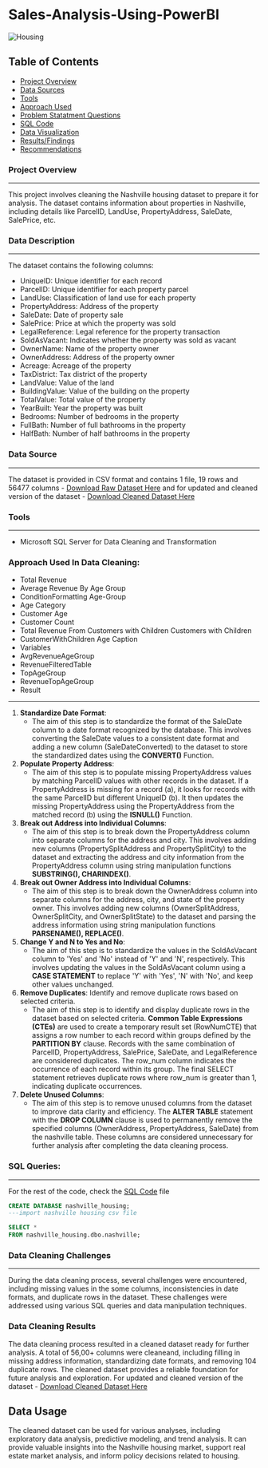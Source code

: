 # Sales-Analysis-Using-PowerBI

![Housing](image-housing.jpg)

## Table of Contents
- [Project Overview](#project_overview)
- [Data Sources](#data_sources)
- [Tools](#tools)
- [Approach Used](#approach_used)
- [Problem Statatment Questions](#problem_statement_questions)
- [SQL Code](#sql_code)
- [Data Visualization](#data-visualization)
- [Results/Findings](#results_/_findings)
- [Recommendations](#recommendations)

### Project Overview
---
This project involves cleaning the Nashville housing dataset to prepare it for analysis. The dataset contains information about properties in Nashville, including details like ParcelID, LandUse, PropertyAddress, SaleDate, SalePrice, etc.

### Data Description
---
The dataset contains the following columns:
- UniqueID: Unique identifier for each record
- ParcelID: Unique identifier for each property parcel
- LandUse: Classification of land use for each property
- PropertyAddress: Address of the property
- SaleDate: Date of property sale
- SalePrice: Price at which the property was sold
- LegalReference: Legal reference for the property transaction
- SoldAsVacant: Indicates whether the property was sold as vacant
- OwnerName: Name of the property owner
- OwnerAddress: Address of the property owner
- Acreage: Acreage of the property
- TaxDistrict: Tax district of the property
- LandValue: Value of the land
- BuildingValue: Value of the building on the property
- TotalValue: Total value of the property
- YearBuilt: Year the property was built
- Bedrooms: Number of bedrooms in the property
- FullBath: Number of full bathrooms in the property
- HalfBath: Number of half bathrooms in the property

### Data Source
---
The dataset is provided in CSV format and contains 1 file, 19 rows and 56477 columns - [Download Raw Dataset Here](NashvilleHousing.csv) and for updated and cleaned version of the dataset - [Download Cleaned Dataset Here](NashvilleHousing-Cleaned.csv) 

### Tools
---
- Microsoft SQL Server for Data Cleaning and Transformation
  
### Approach Used In Data Cleaning:

- Total Revenue
- Average Revenue By Age Group
- ConditionFormatting Age-Group
- Age Category
- Customer Age
- Customer Count
- Total Revenue From Customers with Children
Customers with Children
- CustomerWithChildren
Age Caption
- Variables
- AvgRevenueAgeGroup
- RevenueFilteredTable
- TopAgeGroup
- RevenueTopAgeGroup
- Result
---
1. **Standardize Date Format**:
   - The aim of this step is to standardize the format of the SaleDate column to a date format recognized by the database. This involves converting the SaleDate values to a consistent date format and adding a new column (SaleDateConverted) to the dataset to store the standardized dates using the **CONVERT()** Function.
2. **Populate Property Address**:
   - The aim of this step is to populate missing PropertyAddress values by matching ParcelID values with other records in the dataset. If a PropertyAddress is missing for a record (a), it looks for records with the same ParcelID but different UniqueID (b). It then updates the missing PropertyAddress using the PropertyAddress from the matched record (b) using the **ISNULL()** Function.
3. **Break out Address into Individual Columns**:
   - The aim of this step is to break down the PropertyAddress column into separate columns for the address and city. This involves adding new columns (PropertySplitAddress and PropertySplitCity) to the dataset and extracting the address and city information from the PropertyAddress column using string manipulation functions **SUBSTRING(), CHARINDEX()**.
4. **Break out Owner Address into Individual Columns**:
   - The aim of this step is to break down the OwnerAddress column into separate columns for the address, city, and state of the property owner. This involves adding new columns (OwnerSplitAddress, OwnerSplitCity, and OwnerSplitState) to the dataset and parsing the address information using string manipulation functions **PARSENAME(), REPLACE()**.
5. **Change Y and N to Yes and No**:
    -  The aim of this step is to standardize the values in the SoldAsVacant column to 'Yes' and 'No' instead of 'Y' and 'N', respectively. This involves updating the values in the SoldAsVacant column using a **CASE STATEMENT** to replace 'Y' with 'Yes', 'N' with 'No', and keep other values unchanged.
6. **Remove Duplicates**: Identify and remove duplicate rows based on selected criteria.
    -  The aim of this step is to identify and display duplicate rows in the dataset based on selected criteria. **Common Table Expressions (CTEs)** are used to create a temporary result set (RowNumCTE) that assigns a row number to each record within groups defined by the **PARTITION BY** clause. Records with the same combination of ParcelID, PropertyAddress, SalePrice, SaleDate, and LegalReference are considered duplicates. The row_num column indicates the occurrence of each record within its group. The final SELECT statement retrieves duplicate rows where row_num is greater than 1, indicating duplicate occurrences.
7. **Delete Unused Columns**:
    - The aim of this step is to remove unused columns from the dataset to improve data clarity and efficiency. The **ALTER TABLE** statement with the **DROP COLUMN** clause is used to permanently remove the specified columns (OwnerAddress, PropertyAddress, SaleDate) from the nashville table. These columns are considered unnecessary for further analysis after completing the data cleaning process.
  


### SQL Queries:
---
For the rest of the code, check the [SQL Code](nashville-housing.sql) file
```SQL
CREATE DATABASE nashville_housing;
---import nashville housing csv file

SELECT *
FROM nashville_housing.dbo.nashville;

```

### Data Cleaning Challenges
---
During the data cleaning process, several challenges were encountered, including missing values in the some columns, inconsistencies in date formats, and duplicate rows in the dataset. These challenges were addressed using various SQL queries and data manipulation techniques.

### Data Cleaning Results
The data cleaning process resulted in a cleaned dataset ready for further analysis. A total of 56,00+ columns were cleaneand, including filling in missing address information, standardizing date formats, and removing 104 duplicate rows. The cleaned dataset provides a reliable foundation for future analysis and exploration. For updated and cleaned version of the dataset - [Download Cleaned Dataset Here](NashvilleHousing-Cleaned.csv) 

## Data Usage
The cleaned dataset can be used for various analyses, including exploratory data analysis, predictive modeling, and trend analysis. It can provide valuable insights into the Nashville housing market, support real estate market analysis, and inform policy decisions related to housing.
